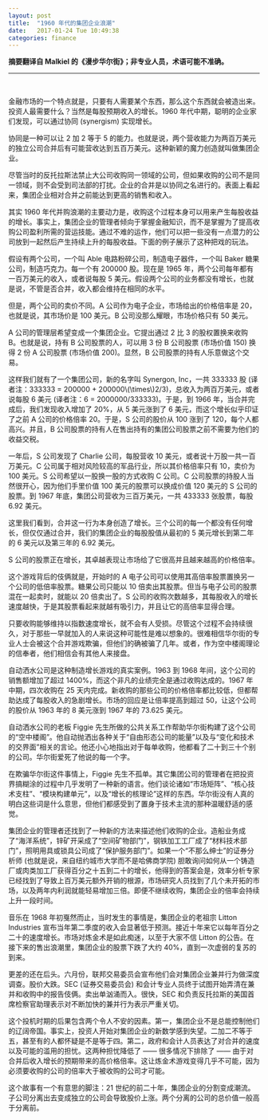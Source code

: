 ```yaml
---
layout: post
title:  "1960 年代的集团企业浪潮"
date:   2017-01-24 Tue 10:49:38
categories: finance
---
```


<b>摘要翻译自 Malkiel 的《漫步华尔街》；非专业人员，术语可能不准确。</b>

---

<br>

金融市场的一个特点就是，只要有人需要某个东西，那么这个东西就会被造出来。投资人最需要什么？当然是每股预期收入的增长。1960 年代中期，聪明的企业家们发现，可以通过协同 (synergism) 实现增长。

协同是一种可以让 2 加 2 等于 5 的能力。也就是说，两个营收能力为两百万美元的独立公司合并后有可能营收达到五百万美元。这种新颖的魔力创造就叫做集团企业。

尽管当时的反托拉斯法禁止大公司收购同一领域的公司，但如果收购的公司不是同一领域，则不会受到司法部的打扰。企业的合并是以协同之名进行的。表面上看起来，集团企业相对合并之前能达到更高的销售和收入。

其实 1960 年代并购浪潮的主要动力是，收购这个过程本身可以用来产生每股收益的增长。事实上，集团企业的管理者倾向于掌握金融知识，而不是掌握为了提高收购公司盈利所需的营运技能。通过不难的运作，他们可以把一些没有一点潜力的公司放到一起然后产生持续上升的每股收益。下面的例子展示了这种把戏的玩法。

假设有两个公司，一个叫 Able 电路粉碎公司，制造电子器件，一个叫 Baker 糖果公司，制造巧克力。每一个有 200000 股。现在是 1965 年，两个公司每年都有一百万美元的收入，或者说每股 5 美元。假设两个公司的业务都没有增长，也就是说，不管是否合并，收入都会维持在相同的水平。

但是，两个公司的卖价不同。A 公司作为电子企业，市场给出的价格倍率是 20，也就是说，其市场价是 100 美元。B 公司没那么耀眼，市场价格只有 50 美元。

A 公司的管理层希望变成一个集团企业。它提出通过 2 比 3 的股权置换来收购 B。也就是说，持有 B 公司股票的人，可以用 3 份 B 公司股票 (市场价值 150) 换得 2 份 A 公司股票 (市场价值 200)。显然，B 公司股票的持有人乐意做这个交易。

<p>
这样我们就有了一个集团公司，新的名字叫 Synergon, Inc，一共 333333 股 (译者注：333333 = 200000 + 200000\(\times\)2/3)，总收入为两百万美元，或者说每股 6 美元 (译者注：6 = 2000000/333333)。于是，到 1966 年，当合并完成后，我们发现收入增加了 20%，从 5 美元涨到了 6 美元，而这个增长似乎印证了之前 A 公司的价格倍率 20。于是，S 公司的股价从 100 涨到了 120，每个人都高兴。并且，B 公司股票的持有人在售出持有的集团公司股票之前不需要为他们的收益交税。
</p>

一年后，S 公司发现了 Charlie 公司，每股营收 10 美元，或者说十万股一共一百万美元。C 公司属于相对风险较高的军品行业，所以其价格倍率只有 10，卖价为 100 美元。S 公司希望以一股换一股的方式收购 C 公司。C 公司股票的持股人当然很开心，因为他们手里价值 100 美元的股票可以换成价值 120 美元的 S 公司的股票。到 1967 年底，集团公司营收为三百万美元，一共 433333 张股票，每股 6.92 美元。

这里我们看到，合并这一行为本身创造了增长。三个公司的每一个都没有任何增长，但仅仅通过合并，我们的集团企业的每股股值从最初的 5 美元增长到第二年的 6 美元以及第三年的 6.92 美元。

S 公司的股票正在增长，其卓越表现让市场给了它很高并且越来越高的价格倍率。

这个游戏背后的伎俩就是，开始时的 A 电子公司可以使用其高倍率股票置换另一个公司的低倍率股票。糖果公司只能以 10 倍卖出其股票。但当与电子公司的股票混在一起卖时，就能以 20 倍卖出了。S 公司的收购次数越多，其每股收入的增长速度越快，于是其股票看起来就越有吸引力，并且让它的高倍率显得合理。

只要收购能够维持以指数速度增长，就不会有人受损。尽管这个过程不会持续很久，对于那些一早就加入的人来说这种可能性是难以想象的。很难相信华尔街的专业人士会被这个合并游戏欺骗，但他们的确被骗了几年。或者，作为空中楼阁理论的信奉者，他们相信会有其他人来接盘。

自动洒水公司是这种制造增长游戏的真实案例。1963 到 1968 年间，这个公司的销售额增加了超过 1400%，而这个非凡的业绩完全是通过收购达成的。1967 年中期，四次收购在 25 天内完成。新收购的那些公司的价格倍率都比较低，但都帮助达成了每股收入的急剧增长。市场的回应是让倍率提高到超过 50，让这个公司的股价从 1963 年的 8 美元涨到 1967 年的 73.625 美元。

自动洒水公司的老板 Figgie 先生所做的公共关系工作帮助华尔街构建了这个公司的“空中楼阁”。他自动抛洒出各种关于“自由形态公司的能量”以及与“变化和技术的交界面”相关的言论。他还小心地指出对于每单收购，他都看了二十到三十个别的公司。华尔街爱死了他说的每一个字。

在欺骗华尔街这件事情上，Figgie 先生不孤单。其它集团公司的管理者在把投资界搞糊涂的过程中几乎发明了一种新的语言。他们谈论诸如“市场矩阵”、“核心技术支柱”、“模块构建单元”，以及“增长的核理论”这样的东西。华尔街没有人真的明白这些词是什么意思，但他们都感受到了置身于技术主流的那种温暖舒适的感觉。

集团企业的管理者还找到了一种新的方法来描述他们收购的企业。造船业务成了“海洋系统”，锌矿开采成了“空间矿物部门”，钢铁加工工厂成了“材料技术部门”，照明用具或锁具公司成了“保护服务部门”。如果一个“不那么绅士”的证券分析师 (也就是说，来自纽约城市大学而不是哈佛商学院) 胆敢询问如何从一个铸造厂或肉类加工厂获得百分之十五到二十的增长，他得到的答案会是，效率分析专家已经找到了导致上百万美元额外开销的根源，市场研究人员找到了几个未开拓的市场，以及两年内利润就能轻易增加三倍。即便不继续收购，集团企业的倍率会持续上升一段时间。

音乐在 1968 年初戛然而止，当时发生的事情是，集团企业的老祖宗 Litton Industries 宣布当年第二季度的收入会显著低于预测。接近十年来它以每年百分之二十的速度增长。市场对炼金术是如此痴迷，以至于大家不信 Litton 的公告。在接下来的售出浪潮里，集团企业的股票下跌了大约 40%，直到一次虚弱的复苏的到来。

更差的还在后头。六月份，联邦交易委员会宣布他们会对集团企业兼并行为做深度调查。股价大跌。SEC (证券交易委员会) 和会计专业人员终于试图开始弄清在兼并和收购中的报告伎俩。卖出单汹涌而入。很快，SEC 和负责反托拉斯的美国首席检察官助理表示对不断加快的兼并行为表示严重关切。

这个投机时期的后果包含两个令人不安的因素。第一，集团企业不是总能控制他们的辽阔帝国。事实上，投资人开始对集团企业的新数学感到失望。二加二不等于五，甚至有的人都怀疑是不是等于四。第二，政府和会计人员表达了对合并的速度以及可能的滥用的担忧。这两种担忧降低了 —— 很多情况下排除了 —— 由于对合并后收入增长的预期带来的高价格倍率。这让炼金术游戏变得几乎不可能，因为必须要收购的公司的倍率大于被收购的公司才可能。

这个故事有一个有意思的脚注：21 世纪的前二十年，集团企业的分割变成潮流。子公司分离出去变成独立的公司会导致股价上涨。两个分离的公司的总价值一般高于分离前。
